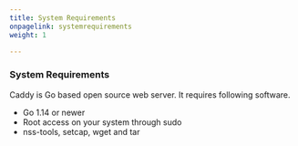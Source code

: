 ```yaml
---
title: System Requirements
onpagelink: systemrequirements
weight: 1

---
```


### **System Requirements**

Caddy is Go based open source web server. It requires following software.

*   Go 1.14 or newer
*   Root access on your system through sudo
*   nss-tools, setcap, wget and tar
